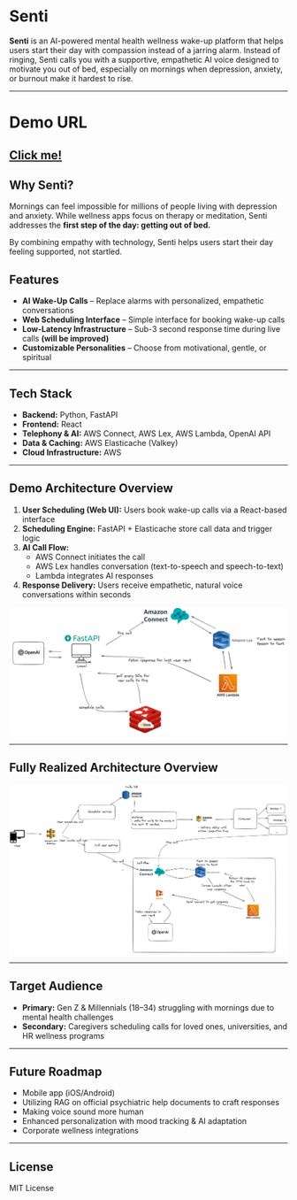 # Senti

**Senti** is an AI-powered mental health wellness wake-up platform that helps users start their day with compassion instead of a jarring alarm. Instead of ringing, Senti calls you with a supportive, empathetic AI voice designed to motivate you out of bed, especially on mornings when depression, anxiety, or burnout make it hardest to rise.  

---
# Demo URL 
[Click me!](https://www.loom.com/share/e59314451f364da39213e53a717699b7)
---

## Why Senti?
Mornings can feel impossible for millions of people living with depression and anxiety. While wellness apps focus on therapy or meditation, Senti addresses the **first step of the day: getting out of bed.**  

By combining empathy with technology, Senti helps users start their day feeling supported, not startled.  


## Features
- **AI Wake-Up Calls** – Replace alarms with personalized, empathetic conversations    
- **Web Scheduling Interface** – Simple interface for booking wake-up calls  
- **Low-Latency Infrastructure** – Sub-3 second response time during live calls **(will be improved)** 
- **Customizable Personalities** – Choose from motivational, gentle, or spiritual  

---

## Tech Stack
- **Backend:** Python, FastAPI  
- **Frontend:** React  
- **Telephony & AI:** AWS Connect, AWS Lex, AWS Lambda, OpenAI API  
- **Data & Caching:** AWS Elasticache (Valkey)  
- **Cloud Infrastructure:** AWS  

---

## Demo Architecture Overview
1. **User Scheduling (Web UI):** Users book wake-up calls via a React-based interface  
2. **Scheduling Engine:** FastAPI + Elasticache store call data and trigger logic  
3. **AI Call Flow:**  
   - AWS Connect initiates the call  
   - AWS Lex handles conversation (text-to-speech and speech-to-text)
   - Lambda integrates AI responses
4. **Response Delivery:** Users receive empathetic, natural voice conversations within seconds

![Demo Architecture Diagram](demo-architecture.png)

---
## Fully Realized Architecture Overview
![Full Architecture Diagram](full-architecture.png)

---

## Target Audience
- **Primary:** Gen Z & Millennials (18–34) struggling with mornings due to mental health challenges  
- **Secondary:** Caregivers scheduling calls for loved ones, universities, and HR wellness programs  


---

## Future Roadmap
- Mobile app (iOS/Android)
- Utilizing RAG on official psychiatric help documents to craft responses
- Making voice sound more human  
- Enhanced personalization with mood tracking & AI adaptation   
- Corporate wellness integrations  

---

## License
MIT License  
